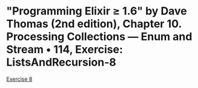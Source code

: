 # "Programming Elixir ≥ 1.6" by Dave Thomas (2nd edition), Chapter 10. Processing Collections — Enum and Stream • 114, Exercise: ListsAndRecursion-8


[Exercise 8](ListsAndRecursion-8.exs)